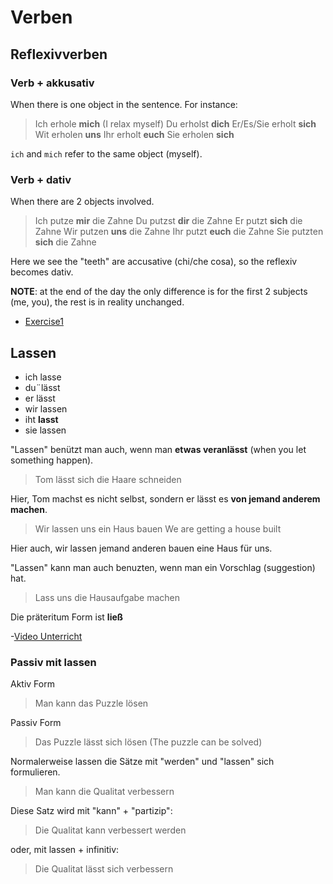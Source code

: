 # Verben

## Reflexivverben

### Verb + akkusativ

When there is one object in the sentence. For instance:

> Ich erhole **mich** (I relax myself)
> Du erholst **dich**
> Er/Es/Sie erholt **sich**
> Wit erholen **uns**
> Ihr erholt **euch**
> Sie erholen **sich**

`ich` and `mich` refer to the same object (myself).

### Verb + dativ

When there are 2 objects involved.

> Ich putze **mir** die Zahne
> Du putzst **dir** die Zahne
> Er putzt **sich** die Zahne
> Wir putzen **uns** die Zahne
> Ihr putzt **euch** die Zahne
> Sie putzten **sich** die Zahne

Here we see the "teeth" are accusative (chi/che cosa), so the reflexiv becomes dativ.

**NOTE**: at the end of the day the only difference is for the first 2 subjects (me, you), the rest is in reality unchanged.

- [Exercise1](https://www.deutsch-perfekt.com/deutsch-ueben/reflexive-verben)

## Lassen

- ich lasse
- du¨lässt
- er lässt
- wir lassen
- iht **lasst**
- sie lassen

"Lassen" benützt man auch, wenn man **etwas veranlässt** (when you let something happen).

> Tom lässt sich die Haare schneiden

Hier, Tom machst es nicht selbst, sondern er lässt es **von jemand anderem machen**.

> Wir lassen uns ein Haus bauen
> We are getting a house built

Hier auch, wir lassen jemand anderen bauen eine Haus für uns.

"Lassen" kann man auch benuzten, wenn man ein Vorschlag (suggestion) hat.

> Lass uns die Hausaufgabe machen

Die präteritum Form ist **ließ**

-[Video Unterricht](https://www.youtube.com/watch?v=dHfxkJZ4PQM&list=PLF9mJC4RrjIhhEGuI2x4_WWaIyn9q7MzV&index=6&t=0s)

### Passiv mit lassen

Aktiv Form

> Man kann das Puzzle lösen

Passiv Form

> Das Puzzle lässt sich lösen
> (The puzzle can be solved)

Normalerweise lassen die Sätze mit "werden" und "lassen" sich formulieren.

> Man kann die Qualitat verbessern

Diese Satz wird mit "kann" + "partizip":

> Die Qualitat kann verbessert werden

oder, mit lassen + infinitiv:

> Die Qualitat lässt sich verbessern
